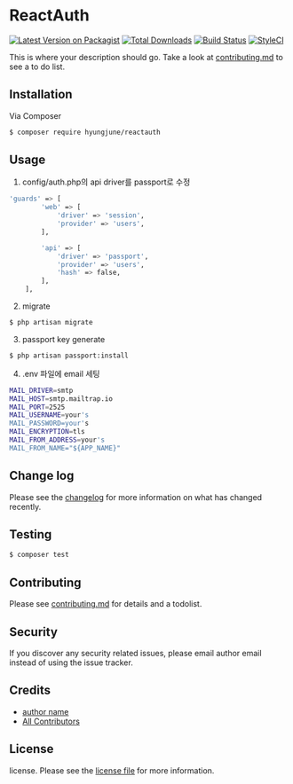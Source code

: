 # ReactAuth

[![Latest Version on Packagist][ico-version]][link-packagist]
[![Total Downloads][ico-downloads]][link-downloads]
[![Build Status][ico-travis]][link-travis]
[![StyleCI][ico-styleci]][link-styleci]

This is where your description should go. Take a look at [contributing.md](contributing.md) to see a to do list.

## Installation

Via Composer

``` bash
$ composer require hyungjune/reactauth
```

## Usage
1. config/auth.php의 api driver를 passport로 수정

``` bash
'guards' => [
        'web' => [
            'driver' => 'session',
            'provider' => 'users',
        ],

        'api' => [
            'driver' => 'passport',
            'provider' => 'users',
            'hash' => false,
        ],
    ],
```

2. migrate
``` bash
$ php artisan migrate
```

3. passport key generate
``` bash
$ php artisan passport:install
```

4. .env 파일에 email 세팅
``` bash
MAIL_DRIVER=smtp
MAIL_HOST=smtp.mailtrap.io
MAIL_PORT=2525
MAIL_USERNAME=your's
MAIL_PASSWORD=your's
MAIL_ENCRYPTION=tls
MAIL_FROM_ADDRESS=your's
MAIL_FROM_NAME="${APP_NAME}"
```

## Change log

Please see the [changelog](changelog.md) for more information on what has changed recently.

## Testing

``` bash
$ composer test
```

## Contributing

Please see [contributing.md](contributing.md) for details and a todolist.

## Security

If you discover any security related issues, please email author email instead of using the issue tracker.

## Credits

- [author name][link-author]
- [All Contributors][link-contributors]

## License

license. Please see the [license file](license.md) for more information.

[ico-version]: https://img.shields.io/packagist/v/hyungjune/reactauth.svg?style=flat-square
[ico-downloads]: https://img.shields.io/packagist/dt/hyungjune/reactauth.svg?style=flat-square
[ico-travis]: https://img.shields.io/travis/hyungjune/reactauth/master.svg?style=flat-square
[ico-styleci]: https://styleci.io/repos/12345678/shield

[link-packagist]: https://packagist.org/packages/hyungjune/reactauth
[link-downloads]: https://packagist.org/packages/hyungjune/reactauth
[link-travis]: https://travis-ci.org/hyungjune/reactauth
[link-styleci]: https://styleci.io/repos/12345678
[link-author]: https://github.com/hyungjune
[link-contributors]: ../../contributors
